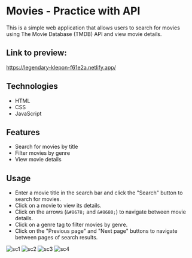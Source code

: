 # Movies - Practice with API
This is a simple web application that allows users to search for movies using The Movie Database (TMDB) API and view movie details.

## Link to preview: 
https://legendary-klepon-f61e2a.netlify.app/

## Technologies
- HTML
- CSS
- JavaScript

## Features
- Search for movies by title
- Filter movies by genre
- View movie details

## Usage
- Enter a movie title in the search bar and click the "Search" button to search for movies.
- Click on a movie to view its details.
- Click on the arrows (`&#8678;` and `&#8680;`) to navigate between movie details.
- Click on a genre tag to filter movies by genre.
- Click on the "Previous page" and "Next page" buttons to navigate between pages of search results.

![sc1](https://github.com/JuliaDolko/movies/assets/95941618/f0395268-6fbb-4dc8-a23d-3c36d40262d7)
![sc2](https://github.com/JuliaDolko/movies/assets/95941618/b2378995-f9b4-4417-bfa1-a67e33ac1674)
![sc3](https://github.com/JuliaDolko/movies/assets/95941618/212cfda9-9de5-45f9-b04a-0fbdfad91f74)
![sc4](https://github.com/JuliaDolko/movies/assets/95941618/64ff4947-ab8a-4619-a0e4-1a6ec97bb732)

